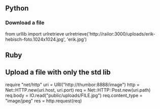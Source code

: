 ## Python

### Download a file

from urllib import urlretrieve
urlretrieve('http://railor:3000/uploads/erik-hebisch-foto.1024x1024.jpg', 'erik.jpg')

## Ruby

## Upload a file with only the std lib

require "net/http"
uri = URI("http://thumbor:8888/image")
http = Net::HTTP.new(uri.host, uri.port)
req = Net::HTTP::Post.new(uri.path)
req.body = IO.read("public/uploads/FILE.jpg")
req.content_type = "image/jpeg"
res = http.request(req)

